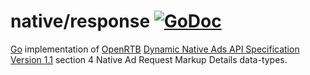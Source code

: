 # native/response [![GoDoc](https://godoc.org/github.com/mxmCherry/openrtb/native/response?status.svg)](https://godoc.org/github.com/mxmCherry/openrtb/native/response)

[Go](https://golang.org/) implementation of [OpenRTB](https://www.iab.com/guidelines/real-time-bidding-rtb-project/) [Dynamic Native Ads API
Specification Version 1.1](https://www.iab.com/wp-content/uploads/2016/03/OpenRTB-Native-Ads-Specification-1-1_2016.pdf) section 4 Native Ad Request Markup Details data-types.
